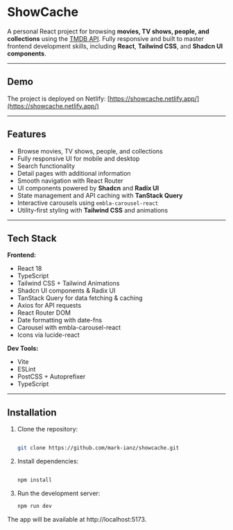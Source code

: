 # ShowCache

A personal React project for browsing **movies, TV shows, people, and collections** using the [TMDB API](https://www.themoviedb.org/). Fully responsive and built to master frontend development skills, including **React**, **Tailwind CSS**, and **Shadcn UI components**.

---

## Demo

The project is deployed on Netlify: [https://showcache.netlify.app/](https://showcache.netlify.app/)

---

## Features

- Browse movies, TV shows, people, and collections
- Fully responsive UI for mobile and desktop
- Search functionality
- Detail pages with additional information
- Smooth navigation with React Router
- UI components powered by **Shadcn** and **Radix UI**
- State management and API caching with **TanStack Query**
- Interactive carousels using `embla-carousel-react`
- Utility-first styling with **Tailwind CSS** and animations

---

## Tech Stack

**Frontend:**

- React 18  
- TypeScript  
- Tailwind CSS + Tailwind Animations  
- Shadcn UI components & Radix UI  
- TanStack Query for data fetching & caching  
- Axios for API requests  
- React Router DOM  
- Date formatting with date-fns  
- Carousel with embla-carousel-react  
- Icons via lucide-react  

**Dev Tools:**

- Vite  
- ESLint  
- PostCSS + Autoprefixer  
- TypeScript  

---

## Installation

1. Clone the repository:
   ```bash
   
   git clone https://github.com/mark-ianz/showcache.git

2. Install dependencies:
   ```bash
   
   npm install

3. Run the development server:
     ```bash
     npm run dev
     
The app will be available at http://localhost:5173.
